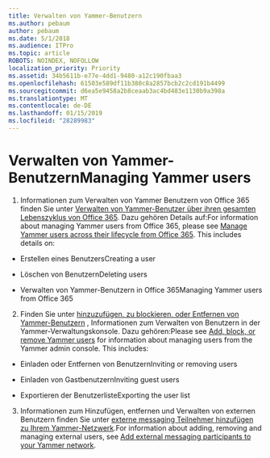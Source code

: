 ```yaml
---
title: Verwalten von Yammer-Benutzern
ms.author: pebaum
author: pebaum
ms.date: 5/1/2018
ms.audience: ITPro
ms.topic: article
ROBOTS: NOINDEX, NOFOLLOW
localization_priority: Priority
ms.assetid: 34b5611b-e77e-4dd1-9480-a12c190fbaa3
ms.openlocfilehash: 61503e589df11b380c8a2857bcb2c2cd191b4499
ms.sourcegitcommit: d6ea5e9458a2b8ceaab3ac4bd483e1130b9a398a
ms.translationtype: MT
ms.contentlocale: de-DE
ms.lasthandoff: 01/15/2019
ms.locfileid: "28289983"
---
```

# <a name="managing-yammer-users"></a><span data-ttu-id="caee3-102">Verwalten von Yammer-Benutzern</span><span class="sxs-lookup"><span data-stu-id="caee3-102">Managing Yammer users</span></span>

1. <span data-ttu-id="caee3-p101">Informationen zum Verwalten von Yammer Benutzern von Office 365 finden Sie unter [Verwalten von Yammer-Benutzer über ihren gesamten Lebenszyklus von Office 365](https://support.office.com/article/6c4c8fff-6444-404a-bffc-f9da0bcc3039). Dazu gehören Details auf:</span><span class="sxs-lookup"><span data-stu-id="caee3-p101">For information about managing Yammer users from Office 365, please see [Manage Yammer users across their lifecycle from Office 365](https://support.office.com/article/6c4c8fff-6444-404a-bffc-f9da0bcc3039). This includes details on:</span></span>
    
  - <span data-ttu-id="caee3-105">Erstellen eines Benutzers</span><span class="sxs-lookup"><span data-stu-id="caee3-105">Creating a user</span></span>
    
  - <span data-ttu-id="caee3-106">Löschen von Benutzern</span><span class="sxs-lookup"><span data-stu-id="caee3-106">Deleting users</span></span>
    
  - <span data-ttu-id="caee3-107">Verwalten von Yammer-Benutzern in Office 365</span><span class="sxs-lookup"><span data-stu-id="caee3-107">Managing Yammer users from Office 365</span></span>
    
2. <span data-ttu-id="caee3-p102">Finden Sie unter [hinzuzufügen, zu blockieren, oder Entfernen von Yammer-Benutzern](http://alchemyportal.azurewebsites.net/Rule/ManageYammer%20users%20across%20their%20lifecycle%20from%20Office%20365) , Informationen zum Verwalten von Benutzern in der Yammer-Verwaltungskonsole. Dazu gehören:</span><span class="sxs-lookup"><span data-stu-id="caee3-p102">Please see [Add, block, or remove Yammer users](http://alchemyportal.azurewebsites.net/Rule/ManageYammer%20users%20across%20their%20lifecycle%20from%20Office%20365) for information about managing users from the Yammer admin console. This includes:</span></span> 
    
  - <span data-ttu-id="caee3-110">Einladen oder Entfernen von Benutzern</span><span class="sxs-lookup"><span data-stu-id="caee3-110">Inviting or removing users</span></span>
    
  - <span data-ttu-id="caee3-111">Einladen von Gastbenutzern</span><span class="sxs-lookup"><span data-stu-id="caee3-111">Inviting guest users</span></span>
    
  - <span data-ttu-id="caee3-112">Exportieren der Benutzerliste</span><span class="sxs-lookup"><span data-stu-id="caee3-112">Exporting the user list</span></span>
    
3. <span data-ttu-id="caee3-113">Informationen zum Hinzufügen, entfernen und Verwalten von externen Benutzern finden Sie unter [externe messaging Teilnehmer hinzufügen zu Ihrem Yammer-Netzwerk](https://support.office.com/article/423653bb-86b2-4eac-9d7e-dca121f7c16c).</span><span class="sxs-lookup"><span data-stu-id="caee3-113">For information about adding, removing and managing external users, see [Add external messaging participants to your Yammer network](https://support.office.com/article/423653bb-86b2-4eac-9d7e-dca121f7c16c).</span></span>
    

